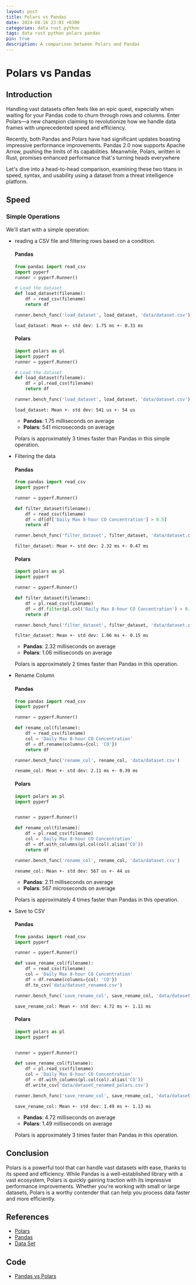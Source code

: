 ```yaml
---
layout: post
title: Polars vs Pandas
date: 2024-08-16 23:03 +0300
categories: data rust python
tags: data rust python polars pandas
pin: true
description: A comparison between Polars and Pandas
---
```


# Polars vs Pandas

## Introduction

Handling vast datasets often feels like an epic quest, especially when waiting for your Pandas code to churn through rows and columns.
Enter Polars—a new champion claiming to revolutionize how we handle data frames with unprecedented speed and efficiency.

Recently, both Pandas and Polars have had significant updates boasting impressive performance improvements.
Pandas 2.0 now supports Apache Arrow, pushing the limits of its capabilities.
Meanwhile, Polars, written in Rust, promises enhanced performance that's turning heads everywhere

Let's dive into a head-to-head comparison, examining these two titans in speed, syntax, and usability using a dataset from a threat intelligence platform.

## Speed

### Simple Operations

We'll start with a simple operation:

- reading a CSV file and filtering rows based on a condition.

  #### Pandas

  ```python
  from pandas import read_csv
  import pyperf
  runner = pyperf.Runner()

  # Load the dataset
  def load_dataset(filename):
      df = read_csv(filename)
      return df

  runner.bench_func('load_dataset', load_dataset, 'data/dataset.csv')
  ```
  `load_dataset: Mean +- std dev: 1.75 ms +- 0.31 ms`


  #### Polars

  ```python
  import polars as pl
  import pyperf
  runner = pyperf.Runner()

  # Load the dataset
  def load_dataset(filename):
      df = pl.read_csv(filename)
      return df

  runner.bench_func('load_dataset', load_dataset, 'data/dataset.csv')
  ```
  `load_dataset: Mean +- std dev: 541 us +- 54 us`

  - **Pandas**: 1.75 milliseconds on average
  - **Polars**: 541 microseconds on average

  Polars is approximately 3 times faster than Pandas in this simple operation.


- Filtering the data

  #### Pandas

  ```python
  from pandas import read_csv
  import pyperf

  runner = pyperf.Runner()

  def filter_dataset(filename):
      df = read_csv(filename)
      df = df[df['Daily Max 8-hour CO Concentration'] > 0.5]
      return df

  runner.bench_func('filter_dataset', filter_dataset, 'data/dataset.csv')
  ```
  `filter_dataset: Mean +- std dev: 2.32 ms +- 0.47 ms`

  #### Polars

  ```python
  import polars as pl
  import pyperf

  runner = pyperf.Runner()

  def filter_dataset(filename):
      df = pl.read_csv(filename)
      df = df.filter(pl.col('Daily Max 8-hour CO Concentration') > 0.5)
      return df

  runner.bench_func('filter_dataset', filter_dataset, 'data/dataset.csv')
  ```
  `filter_dataset: Mean +- std dev: 1.06 ms +- 0.15 ms`

  - **Pandas**: 2.32 milliseconds on average
  - **Polars**: 1.06 milliseconds on average

  Polars is approximately 2 times faster than Pandas in this operation.

- Rename Column

  #### Pandas

  ```python
  from pandas import read_csv
  import pyperf

  runner = pyperf.Runner()

  def rename_col(filename):
      df = read_csv(filename)
      col = 'Daily Max 8-hour CO Concentration'
      df = df.rename(columns={col: 'CO'})
      return df

  runner.bench_func('rename_col', rename_col, 'data/dataset.csv')
  ```
  `rename_col: Mean +- std dev: 2.11 ms +- 0.39 ms`

  #### Polars

  ```python
  import polars as pl
  import pyperf


  runner = pyperf.Runner()

  def rename_col(filename):
      df = pl.read_csv(filename)
      col = 'Daily Max 8-hour CO Concentration'
      df = df.with_columns(pl.col(col).alias('CO'))
      return df

  runner.bench_func('rename_col', rename_col, 'data/dataset.csv')
  ```
  `rename_col: Mean +- std dev: 567 us +- 44 us`

  - **Pandas**: 2.11 milliseconds on average
  - **Polars**: 567 microseconds on average

  Polars is approximately 4 times faster than Pandas in this operation.

- Save to CSV

  #### Pandas

  ```python
  from pandas import read_csv
  import pyperf

  runner = pyperf.Runner()

  def save_rename_col(filename):
      df = read_csv(filename)
      col = 'Daily Max 8-hour CO Concentration'
      df = df.rename(columns={col: 'CO'})
      df.to_csv('data/dataset_renamed.csv')

  runner.bench_func('save_rename_col', save_rename_col, 'data/dataset.csv')
  ```
  `save_rename_col: Mean +- std dev: 4.72 ms +- 1.11 ms`

  #### Polars

  ```python
  import polars as pl
  import pyperf


  runner = pyperf.Runner()

  def save_rename_col(filename):
      df = pl.read_csv(filename)
      col = 'Daily Max 8-hour CO Concentration'
      df = df.with_columns(pl.col(col).alias('CO'))
      df.write_csv('data/dataset_renamed_polars.csv')

  runner.bench_func('save_rename_col', save_rename_col, 'data/dataset.csv')
  ```
  `save_rename_col: Mean +- std dev: 1.49 ms +- 1.13 ms`

  - **Pandas**: 4.72 milliseconds on average
  - **Polars**: 1.49 milliseconds on average

  Polars is approximately 3 times faster than Pandas in this operation.

## Conclusion

Polars is a powerful tool that can handle vast datasets with ease, thanks to its speed and efficiency.
While Pandas is a well-established library with a vast ecosystem, Polars is quickly gaining traction with its impressive performance improvements.
Whether you're working with small or large datasets, Polars is a worthy contender that can help you process data faster and more efficiently.


## References

- [Polars](https://docs.pola.rs/)
- [Pandas](https://pandas.pydata.org/)
- [Data Set](https://datahub.io/collections/air-pollution)

## Code

- [Pandas vs Polars](https://github.com/khalidelborai/blog_code/tree/main/polars-vs-pandas)
